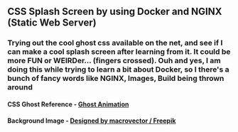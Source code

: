 ## CSS Splash Screen by using Docker and NGINX (Static Web Server)

### Trying out the cool ghost css available on the net, and see if I can make a cool splash screen after learning from it. It could be more FUN or WEIRDer... (fingers crossed). Ouh and yes, I am doing this while trying to learn a bit about Docker, so I there's a bunch of fancy words like NGINX, Images, Build being thrown around

#### CSS Ghost Reference - [Ghost Animation](https://www.youtube.com/watch?v=so5gizA6hNo)

#### Background Image - [Designed by macrovector / Freepik](http://www.freepik.com)




